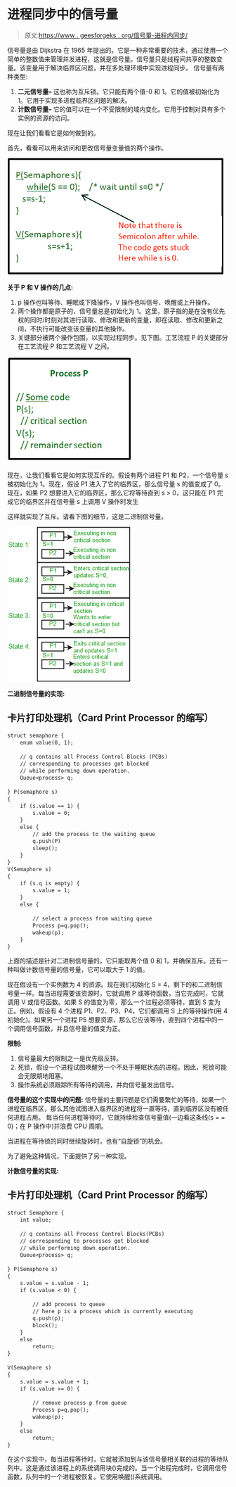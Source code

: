 # 进程同步中的信号量

> 原文:[https://www . geesforgeks . org/信号量-进程内同步/](https://www.geeksforgeeks.org/semaphores-in-process-synchronization/)

信号量是由 Dijkstra 在 1965 年提出的，它是一种非常重要的技术，通过使用一个简单的整数值来管理并发进程，这就是信号量。信号量只是线程间共享的整数变量。该变量用于解决临界区问题，并在多处理环境中实现进程同步。
信号量有两种类型:

1.  **二元信号量–**
    这也称为互斥锁。它只能有两个值-0 和 1。它的值被初始化为 1。它用于实现多进程临界区问题的解决。
2.  **计数信号量–**
    它的值可以在一个不受限制的域内变化。它用于控制对具有多个实例的资源的访问。

现在让我们看看它是如何做到的。

首先，看看可以用来访问和更改信号量变量值的两个操作。

![P-and-V-operation-in-OS](img/b4e06a88bf0c9916b39641c7c69c2ae5.png)

**关于 P 和 V 操作的几点:**

1.  p 操作也叫等待、睡眠或下降操作，V 操作也叫信号、唤醒或上升操作。
2.  两个操作都是原子的，信号量总是初始化为 1。这里，原子指的是在没有优先权的同时/时刻对其进行读取、修改和更新的变量，即在读取、修改和更新之间，不执行可能改变该变量的其他操作。
3.  关键部分被两个操作包围，以实现过程同步。见下图。工艺流程 P 的关键部分在工艺流程 P 和工艺流程 V 之间。

![](img/6342880ab079be86b795687051b62365.png)

现在，让我们看看它是如何实现互斥的。假设有两个进程 P1 和 P2，一个信号量 s 被初始化为 1。现在，假设 P1 进入了它的临界区，那么信号量 s 的值变成了 0。现在，如果 P2 想要进入它的临界区，那么它将等待直到 s > 0，这只能在 P1 完成它的临界区并在信号量 s 上调用 V 操作时发生

这样就实现了互斥。请看下图的细节，这是二进制信号量。

![](img/320ef3c3a1da028d995131d51ed9f174.png)

**二进制信号量的实现:**

## 卡片打印处理机（Card Print Processor 的缩写）

```
struct semaphore {
    enum value(0, 1);

    // q contains all Process Control Blocks (PCBs)
    // corresponding to processes got blocked
    // while performing down operation.
    Queue<process> q;

} P(semaphore s)
{
    if (s.value == 1) {
        s.value = 0;
    }
    else {
        // add the process to the waiting queue
        q.push(P)
        sleep();
    }
}
V(Semaphore s)
{
    if (s.q is empty) {
        s.value = 1;
    }
    else {

        // select a process from waiting queue
        Process p=q.pop();
        wakeup(p);
    }
}
```

上面的描述是针对二进制信号量的，它只能取两个值 0 和 1，并确保互斥。还有一种叫做计数信号量的信号量，它可以取大于 1 的值。

现在假设有一个实例数为 4 的资源。现在我们初始化 S = 4，剩下的和二进制信号量一样。每当进程需要该资源时，它就调用 P 或等待函数，当它完成时，它就调用 V 或信号函数。如果 S 的值变为零，那么一个过程必须等待，直到 S 变为正。例如，假设有 4 个进程 P1、P2、P3、P4，它们都调用 S 上的等待操作(用 4 初始化)。如果另一个进程 P5 想要资源，那么它应该等待，直到四个进程中的一个调用信号函数，并且信号量的值变为正。

**限制:**

1.  信号量最大的限制之一是优先级反转。
2.  死锁，假设一个进程试图唤醒另一个不处于睡眠状态的进程。因此，死锁可能会无限期地阻塞。
3.  操作系统必须跟踪所有等待的调用，并向信号量发出信号。

**信号量的这个实现中的问题:**
信号量的主要问题是它们需要繁忙的等待，如果一个进程在临界区，那么其他试图进入临界区的进程将一直等待，直到临界区没有被任何进程占用。
每当任何进程等待时，它就持续检查信号量值(一边看这条线(s = = 0)；在 P 操作中)并浪费 CPU 周期。

当进程在等待锁的同时继续旋转时，也有“自旋锁”的机会。

为了避免这种情况，下面提供了另一种实现。

**计数信号量的实现:**

## 卡片打印处理机（Card Print Processor 的缩写）

```
struct Semaphore {
    int value;

    // q contains all Process Control Blocks(PCBs)
    // corresponding to processes got blocked
    // while performing down operation.
    Queue<process> q;

} P(Semaphore s)
{
    s.value = s.value - 1;
    if (s.value < 0) {

        // add process to queue
        // here p is a process which is currently executing
        q.push(p);
        block();
    }
    else
        return;
}

V(Semaphore s)
{
    s.value = s.value + 1;
    if (s.value >= 0) {

        // remove process p from queue
        Process p=q.pop();
        wakeup(p);
    }
    else
        return;
}
```

在这个实现中，每当进程等待时，它就被添加到与该信号量相关联的进程的等待队列中。这是通过该进程上的系统调用块()完成的。当一个进程完成时，它调用信号函数，队列中的一个进程被恢复。它使用唤醒()系统调用。